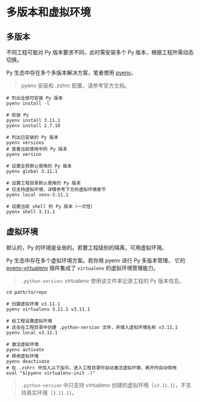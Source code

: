 # 多版本和虚拟环境

## 多版本

不同工程可能对 Py 版本要求不同，此时需安装多个 Py 版本，根据工程所需动态切换。

Py 生态中存在多个多版本解决方案，笔者使用 [pyenv](https://github.com/pyenv/pyenv)。

> pyenv 安装和 .zshrc 配置，请参考官方文档。

```shell
# 列出全部可安装 Py 版本
pyenv install -l

# 安装 Py
pyenv install 3.11.1
pyenv install 2.7.18

# 列出已安装的 Py 版本
pyenv versions
# 查看当前使用中的 Py 版本
pyenv version

# 设置全局默认使用的 Py 版本
pyenv global 3.11.1

# 设置工程目录默认使用的 Py 版本
# 仅支持虚拟环境，详情参考下方的虚拟环境章节
pyenv local venv-3.11.1

# 设置当前 shell 的 Py 版本（一次性）
pyenv shell 3.11.1
```

## 虚拟环境

默认的，Py 的环境是全局的。若要工程级别的隔离，可用虚拟环境。

Py 生态中存在多个虚拟环境方案。若你用 pyenv 进行 Py 多版本管理， 它的 [pyenv-virtualenv](https://github.com/pyenv/pyenv-virtualenv) 插件集成了 `virtualenv` 的虚拟环境管理能力。

> `.python-version`: virtualenv 使用该文件来记录工程的 Py 版本信息。

```shell
cd path/to/repo

# 创建虚拟环境 v3.11.1
pyenv virtualenv 3.11.1 v3.11.1

# 给工程设置虚拟环境
# 这会在工程目录中创建 .python-version 文件，并填入虚拟环境名称 v3.11.1
pyenv local v3.11.1

# 激活虚拟环境
pyenv avtivate
# 停用虚拟环境
pyenv deactivate
# 在 .zshrc 中加入以下指令，进入工程目录时自动激活虚拟环境，离开时自动停用
eval "$(pyenv virtualenv-init -)"
```

> `.python-version` 中只支持 virtualenv 创建的虚拟环境（`v3.11.1`），不支持真实环境（`3.11.1`）。
